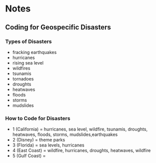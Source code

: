 # Notes

## Coding for Geospecific Disasters

### Types of Disasters
* fracking earthquakes
* hurricanes
* rising sea level
* wildfires
* tsunamis
* tornadoes
* droughts
* heatwaves
* floods
* storms
* mudslides

### How to Code for Disasters
* 1 (California) = hurricanes, sea level, wildfire, tsunamis, droughts, heatwaves, floods, storms, mudslides,earthquakes
* 2 (Disney) = theme parks
* 3 (Florida) = sea levels, hurricanes 
* 4 (East Coast) = wildfire, hurricanes, droughts, heatwaves, wildfire
* 5 (Gulf Coast) = 